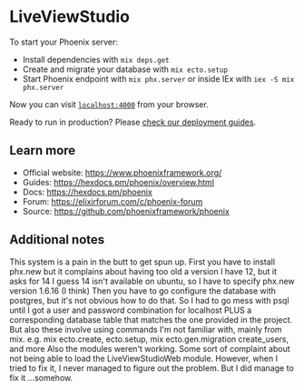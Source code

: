 # LiveViewStudio

To start your Phoenix server:

  * Install dependencies with `mix deps.get`
  * Create and migrate your database with `mix ecto.setup`
  * Start Phoenix endpoint with `mix phx.server` or inside IEx with `iex -S mix phx.server`

Now you can visit [`localhost:4000`](http://localhost:4000) from your browser.

Ready to run in production? Please [check our deployment guides](https://hexdocs.pm/phoenix/deployment.html).

## Learn more

  * Official website: https://www.phoenixframework.org/
  * Guides: https://hexdocs.pm/phoenix/overview.html
  * Docs: https://hexdocs.pm/phoenix
  * Forum: https://elixirforum.com/c/phoenix-forum
  * Source: https://github.com/phoenixframework/phoenix

## Additional notes

This system is a pain in the butt to get spun up. 
First you have to install phx.new
but it complains about having too old a version
I have 12, but it asks for 14
I guess 14 isn't available on ubuntu, so I have
to specify phx.new version 1.6.16 (I think)
Then you have to go configure the database 
with postgres, but it's not obvious how to do that. 
So I had to go mess with psql until I got
a user and password combination for localhost
PLUS a corresponding database table that matches
the one provided in the project. 
But also these involve using commands I'm not familiar 
with, mainly from mix. 
e.g. mix ecto.create, ecto.setup, 
mix ecto.gen.migration create_users, 
and more
Also the modules weren't working. Some sort of
complaint about not being able to load the 
LiveViewStudioWeb module. 
However, when I tried to fix it, I never 
managed to figure out the problem. 
But I did manage to fix it
...somehow. 